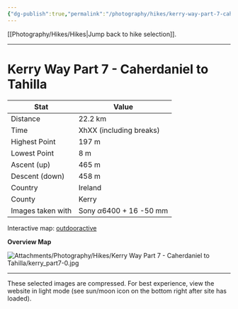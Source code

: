 ```yaml
---
{"dg-publish":true,"permalink":"/photography/hikes/kerry-way-part-7-caherdaniel-to-tahilla/","hide":"true","updated":"2025-06-19T21:59:55.000+02:00"}
---
```


[[Photography/Hikes/Hikes\|Jump back to hike selection]].

---
# Kerry Way Part 7 - Caherdaniel to Tahilla 
 
| Stat              | Value                                |
| ----------------- | ------------------------------------ |
| Distance          | 22.2 km                              |
| Time              | XhXX (including breaks)              |
| Highest Point     | 197 m                                |
| Lowest Point      | 8 m                                  |
| Ascent (up)       | 465 m                                |
| Descent (down)    | 458 m                                |
| Country           | Ireland                              |
| County            | Kerry                                |
| Images taken with | Sony $\alpha\text{6400}$ + 16 -50 mm |

Interactive map: [outdooractive](https://www.outdooractive.com/en/route/hiking-trail/southwest-ireland/kerry-way-part-7-caherdaniel-tahilla-after-sneem-/318380146/?share=%7E3ixekcpg%244osshysm)

**Overview Map**

![Attachments/Photography/Hikes/Kerry Way Part 7 - Caherdaniel to Tahilla/kerry_part7-0.jpg](/img/user/Attachments/Photography/Hikes/Kerry%20Way%20Part%207%20-%20Caherdaniel%20to%20Tahilla/kerry_part7-0.jpg)

---
These selected images are compressed. For best experience, view the website in light mode (see sun/moon icon on the bottom right after site has loaded).
